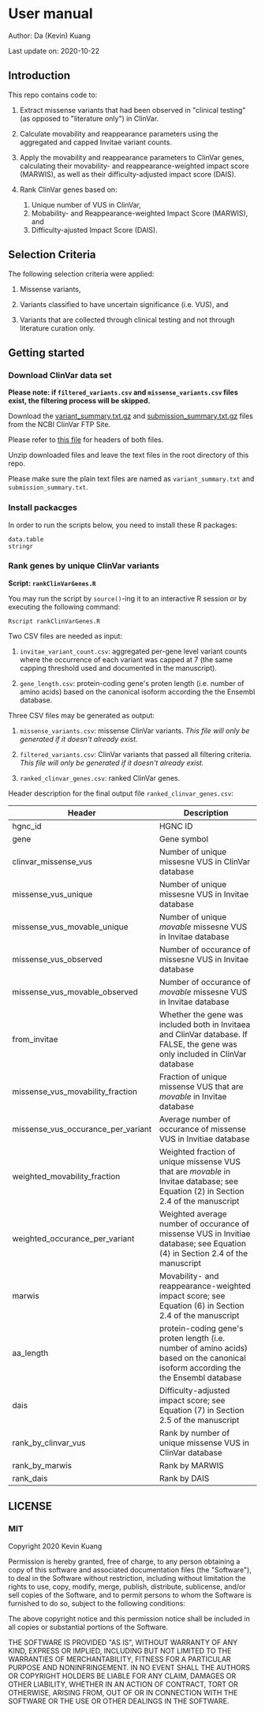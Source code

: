 # User manual

Author: Da (Kevin) Kuang

Last update on: 2020-10-22

## Introduction

This repo contains code to:
1. Extract missense variants that had been observed in
"clinical testing" (as opposed to "literature only") in ClinVar.

2. Calculate movability and reappearance parameters using the aggregated and capped Invitae variant counts.

3. Apply the movability and reappearance parameters to ClinVar genes, calculating their movability- and reappearance-weighted impact score (MARWIS), as well as their difficulty-adjusted impact score (DAIS).

4. Rank ClinVar genes based on:
   1. Unique number of VUS in ClinVar,
   2. Mobability- and Reappearance-weighted Impact Score (MARWIS), and
   3. Difficulty-ajusted Impact Score (DAIS).

## Selection Criteria

The following selection criteria were applied:

1. Missense variants,

2. Variants classified to have uncertain significance (i.e. VUS), and

3. Variants that are collected through clinical testing and not through
literature curation only.

## Getting started

### Download ClinVar data set

**Please note: if `filtered_variants.csv` and `missense_variants.csv` files exist, the filtering process will be skipped.**

Download the [variant_summary.txt.gz](https://ftp.ncbi.nlm.nih.gov/pub/clinvar/tab_delimited/archive/variant_summary_2020-08.txt.gz) and [submission_summary.txt.gz](https://ftp.ncbi.nlm.nih.gov/pub/clinvar/tab_delimited/archive/submission_summary_2020-08.txt.gz) files from the NCBI ClinVar FTP Site.

Please refer to [this file](https://ftp.ncbi.nlm.nih.gov/pub/clinvar/tab_delimited/README) for headers of both files.

Unzip downloaded files and leave the text files in the root directory of this repo.

Please make sure the plain text files are named as `variant_summary.txt` and `submission_summary.txt`.

### Install packacges

In order to run the scripts below, you need to install these R packages:

```{r}
data.table
stringr
```

### Rank genes by unique ClinVar variants

**Script: `rankClinVarGenes.R`**

You may run the script by `source()`-ing it to 
an interactive R session or by executing the following command:

```{bash}
Rscript rankClinVarGenes.R
```

Two CSV files are needed as input:

1. `invitae_variant_count.csv`: aggregated per-gene level variant counts where the occurrence of each variant was capped at 7 (the same capping threshold used and documented in the manuscript).

2. `gene_length.csv`: protein-coding gene's proten length (i.e. number of amino acids) based on the canonical isoform according the the Ensembl database. 

Three CSV files may be generated as output:

1. `missense_variants.csv`: missense ClinVar variants.
*This file will only be generated if it doesn't already exist.*

2. `filtered_variants.csv`: ClinVar variants that passed all filtering criteria. *This file will only be generated if it doesn't already exist.*

3. `ranked_clinvar_genes.csv`: ranked ClinVar genes.

Header description for the final output file `ranked_clinvar_genes.csv`:

|Header|Description|
|---|---|
|hgnc_id|HGNC ID|
|gene|Gene symbol|
|clinvar_missense_vus|Number of unique missesne VUS in ClinVar database|
|missense_vus_unique|Number of unique missesne VUS in Invitae database|
|missense_vus_movable_unique|Number of unique *movable* missesne VUS in Invitae database|
|missense_vus_observed|Number of occurance of missesne VUS in Invitae database|
|missense_vus_movable_observed|Number of occurance of *movable* missesne VUS in Invitae database|
|from_invitae|Whether the gene was included both in Invitaea and ClinVar database. If FALSE, the gene was only included in ClinVar database|
|missense_vus_movability_fraction|Fraction of unique missense VUS that are *movable* in Invitae database|
|missense_vus_occurance_per_variant|Average number of occurance of missense VUS in Invitiae database|
|weighted_movability_fraction|Weighted fraction of unique missense VUS that are *movable* in Invitae database; see Equation (2) in Section 2.4 of the manuscript|
|weighted_occurance_per_variant|Weighted average number of occurance of missense VUS in Invitiae database; see Equation (4) in Section 2.4 of the manuscript|
|marwis|Movability- and reappearance-weighted impact score; see Equation (6) in Section 2.4 of the manuscript|
|aa_length|protein-coding gene's proten length (i.e. number of amino acids) based on the canonical isoform according the the Ensembl database|
|dais|Difficulty-adjusted impact score; see Equation (7) in Section 2.5 of the manuscript|
|rank_by_clinvar_vus|Rank by number of unique missense VUS in ClinVar database|
|rank_by_marwis|Rank by MARWIS|
|rank_dais|Rank by DAIS|

## LICENSE

### MIT

Copyright 2020 Kevin Kuang

Permission is hereby granted, free of charge, to any person obtaining a copy of this software and associated documentation files (the "Software"), to deal in the Software without restriction, including without limitation the rights to use, copy, modify, merge, publish, distribute, sublicense, and/or sell copies of the Software, and to permit persons to whom the Software is furnished to do so, subject to the following conditions:

The above copyright notice and this permission notice shall be included in all copies or substantial portions of the Software.

THE SOFTWARE IS PROVIDED "AS IS", WITHOUT WARRANTY OF ANY KIND, EXPRESS OR IMPLIED, INCLUDING BUT NOT LIMITED TO THE WARRANTIES OF MERCHANTABILITY, FITNESS FOR A PARTICULAR PURPOSE AND NONINFRINGEMENT. IN NO EVENT SHALL THE AUTHORS OR COPYRIGHT HOLDERS BE LIABLE FOR ANY CLAIM, DAMAGES OR OTHER LIABILITY, WHETHER IN AN ACTION OF CONTRACT, TORT OR OTHERWISE, ARISING FROM, OUT OF OR IN CONNECTION WITH THE SOFTWARE OR THE USE OR OTHER DEALINGS IN THE SOFTWARE.